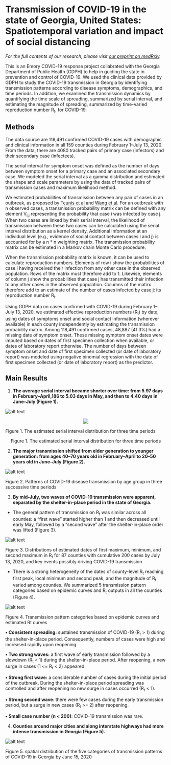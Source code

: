 # Transmission of COVID-19 in the state of Georgia, United States: Spatiotemporal variation and impact of social distancing

*For the full contents of our research, please visit [our preprint on medRxiv](https://www.medrxiv.org/content/10.1101/2020.10.22.20217661v1).*

This is an Emory COVID-19 response project collabrated with the Georgia Department of Public Health (GDPH) to help in guiding the state in prevention and control of COVID-19. We used the clinical data provided by GDPH to study the COVID-19 transmission in Georgia by identifying transmission patterns according to disease symptoms, demographics, and time periods. In addition, we examined the transmission dynamics by quantifying the time scale of spreading, summarized by serial interval, and estimating the magnitude of spreading, summarized by time-varied reproduction number R<sub>t</sub>, for COVID-19. 

## Methods

The data source are 118,491 confirmed COVID-19 cases with demographic and clinical information in all 159 counties during February 1–July 13, 2020. From the data, there are 4080 tracked pairs of primary case (infectors) and their secondary case (infectees).

The serial interval for symptom onset was defined as the number of days between symptom onset for a primary case and an associated secondary case. We modeled the serial interval as a gamma distribution and estimated the shape and scale parameters by using the data of tracked pairs of transmission cases and maximum likelihood method.

We estimated probabilities of transmission between any pair of cases in an outbreak, as proposed by [Teunis et al](https://royalsocietypublishing.org/doi/full/10.1098/rsif.2012.0955?cited-by=yes&legid=royinterface%3B10%2F81%2F20120955) and [Wang et al](https://www.frontiersin.org/articles/10.3389/fmed.2020.00329/full). For an outbreak with n observed cases, a transmission probability matrix can be defined with any element V<sub>i,j</sub> representing the probability that case i was infected by case j. When two cases are linked by their serial interval, the likelihood of transmission between these two cases can be calculated using the serial interval distribution as a kernel density. Additional information at an individual level (e.g., evidence of social contact between cases i and j) is accounted for by a n * n weighting matrix. The transmission probability matrix can be estimated in a Markov chain Monte Carlo procedure.

When the transmission probability matrix is known, it can be used to calculate reproduction numbers. Elements of row i show the probabilities of case i having received their infection from any other case in the observed population. Rows of the matrix must therefore add to 1. Likewise, elements of column j show the probabilities that case j has transmitted their infection to any other cases in the observed population. Columns of the matirx therefore add to an estimate of the number of cases infected by case j: its reproduction number R<sub>t</sub>.

Using GDPH data on cases confirmed with COVID-19 during February 1– July 13, 2020, we estimated effective reproduction numbers (R<sub>t</sub>) by date, using dates of symptoms onset and social contact information (wherever available) in each county independently by estimating the transmission probability matrix. Among 118,491 confirmed cases, 48,887 (41.3%) had a missing date of symptom onset. These missing symptom onset dates were imputed based on dates of first specimen collection when available, or dates of laboratory report otherwise. The number of days between symptom onset and date of first specimen collected (or date of laboratory report) was modeled using negative binomial regression with the date of first specimen collected (or date of laboratory report) as the predictor.

## Main Results

1. **The average serial interval became shorter over time: from 5.97 days in February–April,186 to 5.03 days in May, and then to 4.40 days in June–July (Figure 1).**

![alt text](https://github.com/Holin-Chen/COVID-19-Transmission-Dynamics-GA/blob/main/Paper%20Plots/Picture1.png)

<p align="center">
  <img src="https://github.com/Holin-Chen/COVID-19-Transmission-Dynamics-GA/blob/main/Paper%20Plots/Picture1.png" />
</p>

Figure 1. The estimated serial interval distribution for three time periods

<div style="text-align: center;">Figure 1. The estimated serial interval distribution for three time periods</div>

2. **The major transmission shifted from elder generation to younger generation: from ages 40–70 years old in February–April to 20–50 years old in June–July (Figure 2).**

![alt text](https://github.com/Holin-Chen/COVID-19-Transmission-Dynamics-GA/blob/main/Paper%20Plots/Picture2.png)

Figure 2. Patterns of COVID-19 disease transmission by age group in three successive time periods

3. **By mid-July, two waves of COVID-19 transmission were apparent, separated by the shelter-in-place period in the state of Georgia.**

- The general pattern of transmission on R<sub>t</sub> was similar across all counties: a “first wave” started higher than 1 and then decreased until early May, followed by a “second wave” after the shelter-in-place order was lifted  (Figure 3).

![alt text](https://github.com/Holin-Chen/COVID-19-Transmission-Dynamics-GA/blob/main/Paper%20Plots/Picture3.png)

Figure 3. Distributions of estimated dates of first maximum, minimum, and second maximum in R<sub>t</sub> for 87 counties with cumulative 200 cases by July 13, 2020, and key events possibly driving COVID-19 transmission

- There is a strong heterogeneity of the dates of county-level R<sub>t</sub> reaching first peak, local minimum and second peak, and the magnitude of R<sub>t</sub> varied among counties. We summarized 5 transmission pattern categories based on epidemic curves and R<sub>t</sub> outputs in all the counties (Figure 4).

![alt text](https://github.com/Holin-Chen/COVID-19-Transmission-Dynamics-GA/blob/main/Paper%20Plots/Picture4.PNG)

Figure 4. Transmission pattern categories based on epidemic curves and estimated Rt curves 

**• Consistent spreading:** sustained transmission of COVID-19 (R<sub>t</sub> > 1) during the shelter-in-place period. Consequently, numbers of cases were high and increased rapidly upon reopening.

**• Two strong waves:** a first wave of early transmission followed by a slowdown (R<sub>t</sub> < 1) during the shelter-in-place period. After reopening, a new surge in cases (1 <= R<sub>t</sub> < 2) appeared.

**• Strong first wave:** a considerable number of cases during the initial period of the outbreak. During the shelter-in-place period spreading was controlled and after reopening no new surge in cases occurred (R<sub>t</sub> < 1).

**• Strong second wave**: there were few cases during the early transmission period, but a surge in new cases (R<sub>t</sub> >= 2) after reopening.

**• Small case number (n < 200)**: COVID-19 transmission was rare.

4. **Counties around major cities and along interstate highways had more intense transmission in Georgia (Figure 5).**

![alt text](https://github.com/Holin-Chen/COVID-19-Transmission-Dynamics-GA/blob/main/Paper%20Plots/Picture5.jpg)

Figure 5. spatial distribution of the five categories of transmission patterns of COVID-19 in Georgia by June 15, 2020



